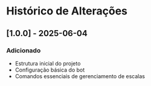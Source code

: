 # Histórico de Alterações

## [1.0.0] - 2025-06-04
### Adicionado
- Estrutura inicial do projeto
- Configuração básica do bot
- Comandos essenciais de gerenciamento de escalas
